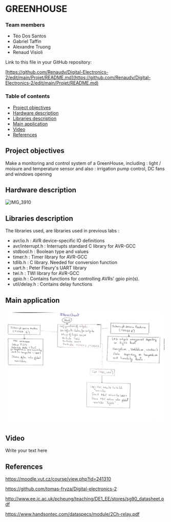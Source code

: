 
# GREENHOUSE

### Team members

* Téo Dos Santos
* Gabriel Taffin
* Alexandre Truong
* Renaud Visioli

Link to this file in your GitHub repository:

[https://github.com/Renaudv/Digital-Electronics-2/edit/main/Projet/README.md](https://github.com/Renaudv/Digital-Electronics-2/edit/main/Projet/README.md)

### Table of contents

* [Project objectives](#objectives)
* [Hardware description](#hardware)
* [Libraries description](#libs)
* [Main application](#main)
* [Video](#video)
* [References](#references)

<a name="objectives"></a>

## Project objectives

Make a monitoring and control system of a GreenHouse, including : light / moisure and temperature sensor and also : irrigation pump control, DC fans and windows opening

<a name="hardware"></a>

## Hardware description

![IMG_3910](https://user-images.githubusercontent.com/91612064/145234998-c7b4ab60-2436-494e-a160-be616c6de720.jpg)


<a name="libs"></a>

## Libraries description
The libraries used, are libraries used in previous labs : 

* avr/io.h        : AVR device-specific IO definitions 
* avr/interrupt.h : Interrupts standard C library for AVR-GCC 
* stdbool.h       : Boolean type and values 
* timer.h         : Timer library for AVR-GCC
* tdlib.h         : C library. Needed for conversion function
* uart.h          : Peter Fleury's UART library
* twi.h           : TWI library for AVR-GCC
* gpio.h          : Contains functions for controlling AVRs' gpio pin(s).
* util/delay.h    : Contains delay functions

<a name="main"></a>

## Main application


![Flowchart](https://github.com/AkaiRyussei/Digital-electronics-2/blob/main/Green%20House%20Project/flowchart.png?raw=true)

<a name="video"></a>

## Video

Write your text here

<a name="references"></a>

## References

https://moodle.vut.cz/course/view.php?id=241310

https://github.com/tomas-fryza/Digital-electronics-2

http://www.ee.ic.ac.uk/pcheung/teaching/DE1_EE/stores/sg90_datasheet.pdf

https://www.handsontec.com/dataspecs/module/2Ch-relay.pdf

